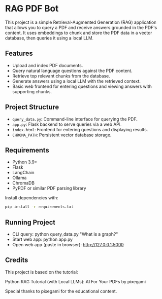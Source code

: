 # RAG PDF Bot

This project is a simple Retrieval-Augmented Generation (RAG) application that allows you to query a PDF and receive answers grounded in the PDF's content. It uses embeddings to chunk and store the PDF data in a vector database, then queries it using a local LLM.

## Features
- Upload and index PDF documents.
- Query natural language questions against the PDF content.
- Retrieve top relevant chunks from the database.
- Generate answers using a local LLM with the retrieved context.
- Basic web frontend for entering questions and viewing answers with supporting chunks.

## Project Structure
- `query_data.py`: Command-line interface for querying the PDF.
- `app.py`: Flask backend to serve queries via a web API.
- `index.html`: Frontend for entering questions and displaying results.
- `CHROMA_PATH`: Persistent vector database storage.

## Requirements
- Python 3.9+
- Flask
- LangChain
- Ollama
- ChromaDB
- PyPDF or similar PDF parsing library

Install dependencies with:
```bash
pip install -r requirements.txt

```

## Running Project
- CLI query: python query_data.py "What is a graph?"
- Start web app: python app.py
- Open web app (paste in browser): http://127.0.0.1:5000

## Credits
This project is based on the tutorial:

Python RAG Tutorial (with Local LLMs): AI For Your PDFs by pixegami 

Special thanks to pixegami for the educational content.

